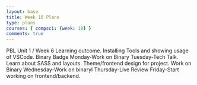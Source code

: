 ```yaml
---
layout: base
title: Week 10 Plans
type: plans
courses: { compsci: {week: 10} }
comments: true
---
```


PBL Unit 1 / Week 6
Learning outcome. Installing Tools and showing usage of VSCode. Binary Badge
Monday-Work on Binary
Tuesday-Tech Talk. Learn about SASS and layouts. Theme/frontend design for project. Work on Binary
Wednesday-Work on binaryl
Thursday-Live Review
Friday-Start working on frontend/backend. 